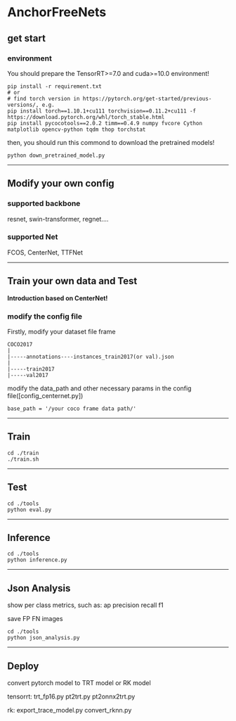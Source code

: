 # AnchorFreeNets

## get start

### environment

You should prepare the TensorRT>=7.0 and cuda>=10.0 environment!

``` shell
pip install -r requirement.txt
# or
# find torch version in https://pytorch.org/get-started/previous-versions/, e.g.
pip install torch==1.10.1+cu111 torchvision==0.11.2+cu111 -f https://download.pytorch.org/whl/torch_stable.html
pip install pycocotools==2.0.2 timm==0.4.9 numpy fvcore Cython matplotlib opencv-python tqdm thop torchstat
```

then, you should run this commond to download the pretrained models!

```shell
python down_pretrained_model.py
```

***

## Modify your own config

### supported backbone

resnet, swin-transformer, regnet....

### supported Net

FCOS, CenterNet, TTFNet

***

## Train your own data and Test

**Introduction based on CenterNet!**

### modify the config file

Firstly, modify your dataset file frame

```shell
COCO2017
|
|-----annotations----instances_train2017(or val).json
|                 
|-----train2017
|-----val2017
```

modify the data_path and other necessary params in the config file([config_centernet.py])

```shell
base_path = '/your coco frame data path/'
```
***

## Train
```shell
cd ./train
./train.sh
```
***

## Test
```shell
cd ./tools
python eval.py
```
***

## Inference
```shell
cd ./tools
python inference.py
```
***

## Json Analysis
show per class metrics, such as: ap precision recall f1

save FP FN images
```shell
cd ./tools
python json_analysis.py
```
***

## Deploy

convert pytorch model to TRT model or RK model

tensorrt: trt_fp16.py  pt2trt.py  pt2onnx2trt.py

rk: export_trace_model.py  convert_rknn.py